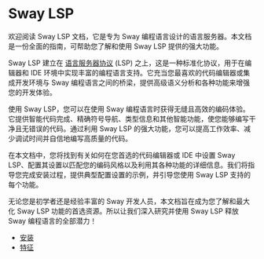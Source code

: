 # Sway LSP

欢迎阅读 Sway LSP 文档，它是专为 Sway 编程语言设计的语言服务器。本文档是一份全面的指南，可帮助您了解和使用 Sway LSP 提供的强大功能。

Sway LSP 建立在 [语言服务器协议](https://microsoft.github.io/language-server-protocol/) (LSP) 之上，这是一种标准化协议，用于在编辑器和 IDE 环境中实现丰富的编程语言支持。它充当您最喜欢的代码编辑器或集成开发环境与 Sway 编程语言之间的桥梁，提供高级语义分析和各种功能来增强您的开发体验。

使用 Sway LSP，您可以在使用 Sway 编程语言时获得无缝且高效的编码体验。它提供智能代码完成、精确符号导航、类型信息和其他智能功能，使您能够编写干净且无错误的代码。通过利用 Sway LSP 的强大功能，您可以提高工作效率、减少调试时间并自信地编写高质量的代码。

在本文档中，您将找到有关如何在您首选的代码编辑器或 IDE 中设置 Sway LSP、配置其设置以匹配您的编码风格以及利用其各种功能的详细信息。我们将指导您完成安装过程，提供典型配置设置的示例，并引导您使用 Sway LSP 支持的每个功能。

无论您是初学者还是经验丰富的 Sway 开发人员，本文档旨在成为您了解和最大化 Sway LSP 功能的首选资源。所以让我们深入研究并使用 Sway LSP 释放 Sway 编程语言的全部潜力！
- [安装](./installation.md)
- [特征](./features.md)
